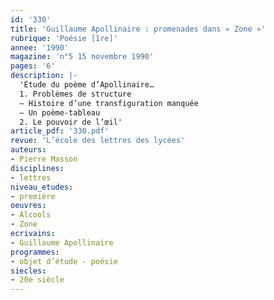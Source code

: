 ```yaml
---
id: '330'
title: 'Guillaume Apollinaire : promenades dans « Zone »'
rubrique: 'Poésie [1re]'
annee: '1990'
magazine: 'n°5 15 novembre 1990'
pages: '6'
description: |-
  'Étude du poème d’Apollinaire…
  1. Problèmes de structure
  – Histoire d’une transfiguration manquée
  – Un poème-tableau
  2. Le pouvoir de l’œil'
article_pdf: '330.pdf'
revue: 'L’école des lettres des lycées'
auteurs:
- Pierre Masson
disciplines:
- lettres
niveau_etudes:
- première
oeuvres:
- Alcools
- Zone
ecrivains:
- Guillaume Apollinaire
programmes:
- objet d’étude - poésie
siecles:
- 20e siècle
---
```

